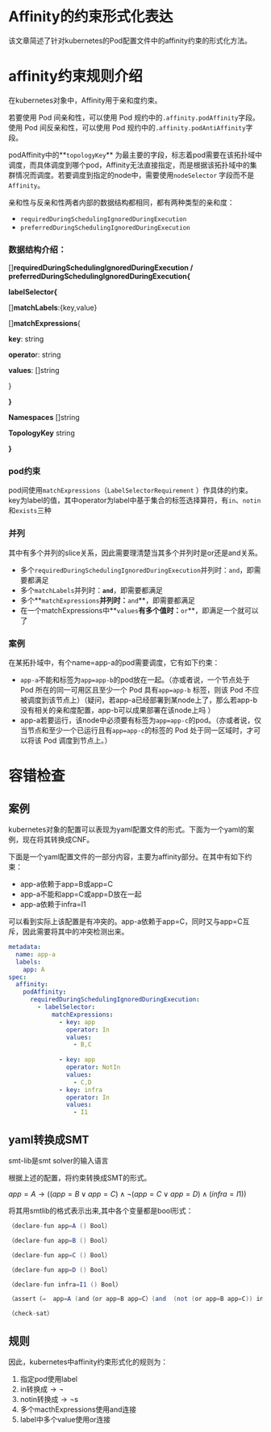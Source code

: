 # Affinity的约束形式化表达

该文章简述了针对kubernetes的Pod配置文件中的affinity约束的形式化方法。

# affinity约束规则介绍

在kubernetes对象中，Affinity用于亲和度约束。

若要使用 Pod 间亲和性，可以使用 Pod 规约中的`.affinity.podAffinity`字段。使用 Pod 间反亲和性，可以使用 Pod
规约中的`.affinity.podAntiAffinity`字段。

podAffinity中的**`topologyKey`**
为最主要的字段，标志着pod需要在该拓扑域中调度，而具体调度到哪个pod，Affinity无法直接指定，而是根据该拓扑域中的集群情况而调度。若要调度到指定的node中，需要使用`nodeSelector`
字段而不是`Affinity`。

亲和性与反亲和性两者内部的数据结构都相同，都有两种类型的亲和度：

- `requiredDuringSchedulingIgnoredDuringExecution`
- `preferredDuringSchedulingIgnoredDuringExecution`

### 数据结构介绍：

[]**requiredDuringSchedulingIgnoredDuringExecution / preferredDuringSchedulingIgnoredDuringExecution{**

**labelSelector{**

[]**matchLabels**:{key,value}

[]**matchExpressions**{

**key**: string

**operato**r: string

**values**: []string

}

**}**

**Namespaces** []string

**TopologyKey** string

**}**

### pod约束

pod间使用`matchExpressions`（`LabelSelectorRequirement`
）作具体的约束。key为label的值，其中operator为label中基于集合的标签选择算符，有`in`、`notin`和`exists`三种

### 并列

其中有多个并列的slice关系，因此需要理清楚当其多个并列时是or还是and关系。

- 多个`requiredDuringSchedulingIgnoredDuringExecution`并列时：`and`，即需要都满足
- 多个`matchLabels`并列时：**`and`**，即需要都满足
- 多个**`matchExpressions`**并列时：**`and`**，即需要都满足
- 在一个matchExpressions中**`values`**有多个值时：**`or`**，即满足一个就可以了

### 案例

在某拓扑域中，有个name=app-a的pod需要调度，它有如下约束：

- `app-a`不能和标签为`app=app-b`的pod放在一起。（亦或者说，一个节点处于 Pod 所在的同一可用区且至少一个 Pod 具有`app=app-b`
  标签，则该 Pod 不应被调度到该节点上）（疑问，若app-a已经部署到某node上了，那么若app-b没有相关的亲和度配置，app-b可以成果部署在该node上吗
  ）
- app-a若要运行，该node中必须要有标签为`app=app-c`的pod。（亦或者说，仅当节点和至少一个已运行且有`app=app-c`的标签的 Pod
  处于同一区域时，才可以将该 Pod 调度到节点上。）

# 容错检查

## 案例

kubernetes对象的配置可以表现为yaml配置文件的形式。下面为一个yaml的案例，现在将其转换成CNF。

下面是一个yaml配置文件的一部分内容，主要为affinity部分。在其中有如下约束：

- app-a依赖于app=B或app=C
- app-a不能和app=C或app=D放在一起
- app-a依赖于infra=I1

可以看到实际上该配置是有冲突的。app-a依赖于app=C，同时又与app=C互斥，因此需要将其中的冲突检测出来。

```yaml
metadata:
  name: app-a
  labels:
    app: A
spec:
  affinity:
    podAffinity:
      requiredDuringSchedulingIgnoredDuringExecution:
        - labelSelector:
            matchExpressions:
              - key: app
                operator: In
                values:
                  - B,C
            
              - key: app
                operator: NotIn
                values:
                  - C,D
              - key: infra
                operator: In
                values:
                  - I1
```

## yaml转换成SMT

smt-lib是smt solver的输入语言

根据上述的配置，将约束转换成SMT的形式。

$app=A → ((app=B \vee app=C) \wedge \neg (app=C \vee app=D) \wedge (infra=I1))$

将其用smtlib的格式表示出来,其中各个变量都是bool形式：

```scala
（declare-fun app=A () Bool）

（declare-fun app=B () Bool）

（declare-fun app=C () Bool）

（declare-fun app=D () Bool）

（declare-fun infra=I1 () Bool）

（assert（⇒  app=A (and（or app=B app=C）(and  (not (or app=B app=C)) infra=I1)）)

（check-sat）
```

## 规则

因此，kubernetes中affinity约束形式化的规则为：

1. 指定pod使用label
2. in转换成$→\neg$
3. notin转换成$→\neg$s
4. 多个macthExpressions使用and连接
5. label中多个value使用or连接